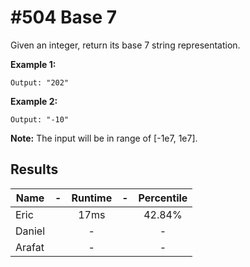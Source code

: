 # #504 Base 7

Given an integer, return its base 7 string representation.

**Example 1:**

```Input: 100
Output: "202"
```

**Example 2:**

```Input: -7
Output: "-10"
```

**Note:** The input will be in range of [-1e7, 1e7].

## Results

|Name| - |Runtime| - | Percentile |
|----|:-:|:-----:|:-:|:----------:|
|Eric||17ms||42.84%|
|Daniel||-||-|
|Arafat||-||-|